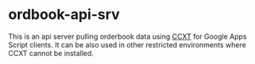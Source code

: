 # ordbook-api-srv
This is an api server pulling orderbook data using [CCXT](https://github.com/ccxt/ccxt) for Google Apps Script clients. It can be also used in other restricted environments where CCXT cannot be installed.
